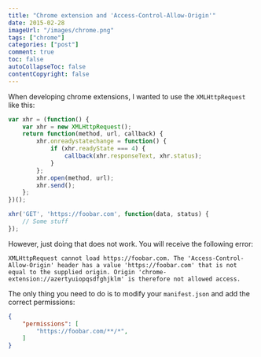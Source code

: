 ```yaml
---
title: "Chrome extension and 'Access-Control-Allow-Origin'"
date: 2015-02-28
imageUrl: "/images/chrome.png"
tags: ["chrome"]
categories: ["post"]
comment: true
toc: false
autoCollapseToc: false
contentCopyright: false
---
```


<!--more-->

When developing chrome extensions, I wanted to use the `XMLHttpRequest` like this:

```js
var xhr = (function() {
    var xhr = new XMLHttpRequest();
    return function(method, url, callback) {
        xhr.onreadystatechange = function() {
            if (xhr.readyState === 4) {
                callback(xhr.responseText, xhr.status);
            }
        };
        xhr.open(method, url);
        xhr.send();
    };
})();

xhr('GET', 'https://foobar.com', function(data, status) {
    // Some stuff
});
```

However, just doing that does not work. You will receive the following error:

```text
XMLHttpRequest cannot load https://foobar.com. The 'Access-Control-Allow-Origin' header has a value 'https://foobar.com' that is not equal to the supplied origin. Origin 'chrome-extension://azertyuiopqsdfghjklm' is therefore not allowed access.
```

The only thing you need to do is to modify your `manifest.json` and add the correct permissions:

```json
{
    "permissions": [
        "https://foobar.com/**/*",
    ]
}
```
